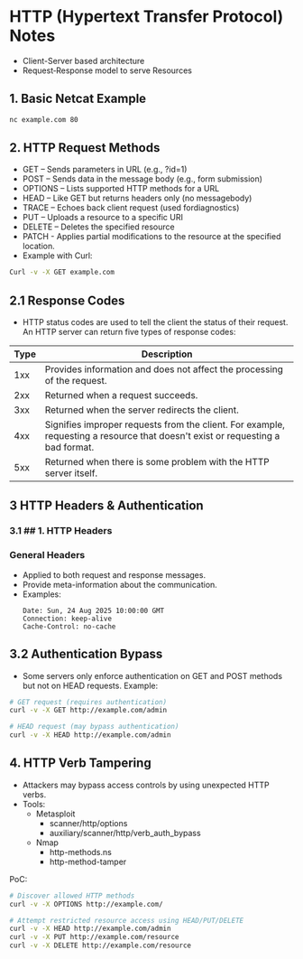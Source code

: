 # HTTP (Hypertext Transfer Protocol) Notes
- Client-Server based	architecture
- Request‐Response model to serve Resources

## 1. Basic Netcat Example
```bash
nc example.com 80
```



## 2. HTTP Request Methods
- GET – Sends parameters in URL (e.g., ?id=1)
- POST – Sends data in the message body (e.g., form submission)
- OPTIONS – Lists supported HTTP methods for a URL
- HEAD – Like GET but returns headers only (no messagebody)
- TRACE – Echoes back client request (used fordiagnostics)
- PUT – Uploads a resource to a specific URI
- DELETE – Deletes the specified resource
- PATCH - Applies partial modifications to the resource at the specified location.
- Example with Curl:
```bash
Curl -v -X GET example.com
```
## 2.1 Response Codes
- HTTP status codes are used to tell the client the status of their request. An HTTP server can return five types of response codes:


|Type| 	Description|
|----|--------------|
|1xx	| Provides information and does not affect the processing of the request.|
|2xx	| Returned when a request succeeds.|
|3xx	| Returned when the server redirects the client.|
|4xx	| Signifies improper requests from the client. For example, requesting a resource that doesn't exist or requesting a bad format.|
|5xx	| Returned when there is some problem with the HTTP server itself.|



## 3 HTTP Headers & Authentication

### 3.1 ## 1. HTTP Headers

### **General Headers**
- Applied to both request and response messages.
- Provide meta-information about the communication.
- Examples:
  ```http
  Date: Sun, 24 Aug 2025 10:00:00 GMT
  Connection: keep-alive
  Cache-Control: no-cache
  ```
 


## 3.2 Authentication Bypass
- Some servers only enforce authentication on GET and POST methods but not on HEAD requests.
Example:
```bash
# GET request (requires authentication)
curl -v -X GET http://example.com/admin

# HEAD request (may bypass authentication)
curl -v -X HEAD http://example.com/admin
```


## 4. HTTP Verb Tampering

- Attackers may bypass access controls by using unexpected HTTP verbs.
- Tools:
	- Metasploit
		- scanner/http/options
		- auxiliary/scanner/http/verb_auth_bypass
	- Nmap
		- http-methods.ns
		- http-method-tamper

PoC:
```BASH
# Discover allowed HTTP methods
curl -v -X OPTIONS http://example.com/

# Attempt restricted resource access using HEAD/PUT/DELETE
curl -v -X HEAD http://example.com/admin
curl -v -X PUT http://example.com/resource
curl -v -X DELETE http://example.com/resource
```